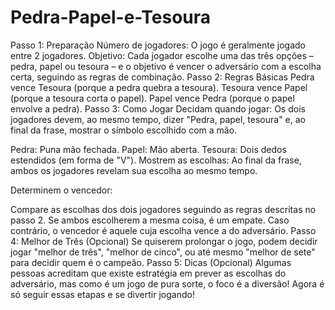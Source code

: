 # Pedra-Papel-e-Tesoura

Passo 1: Preparação
Número de jogadores: O jogo é geralmente jogado entre 2 jogadores.
Objetivo: Cada jogador escolhe uma das três opções – pedra, papel ou tesoura – e o objetivo é vencer o adversário com a escolha certa, seguindo as regras de combinação.
Passo 2: Regras Básicas
Pedra vence Tesoura (porque a pedra quebra a tesoura).
Tesoura vence Papel (porque a tesoura corta o papel).
Papel vence Pedra (porque o papel envolve a pedra).
Passo 3: Como Jogar
Decidam quando jogar: Os dois jogadores devem, ao mesmo tempo, dizer "Pedra, papel, tesoura" e, ao final da frase, mostrar o símbolo escolhido com a mão.

Pedra: Puna mão fechada.
Papel: Mão aberta.
Tesoura: Dois dedos estendidos (em forma de "V").
Mostrem as escolhas: Ao final da frase, ambos os jogadores revelam sua escolha ao mesmo tempo.

Determinem o vencedor:

Compare as escolhas dos dois jogadores seguindo as regras descritas no passo 2.
Se ambos escolherem a mesma coisa, é um empate.
Caso contrário, o vencedor é aquele cuja escolha vence a do adversário.
Passo 4: Melhor de Três (Opcional)
Se quiserem prolongar o jogo, podem decidir jogar "melhor de três", "melhor de cinco", ou até mesmo "melhor de sete" para decidir quem é o campeão.
Passo 5: Dicas (Opcional)
Algumas pessoas acreditam que existe estratégia em prever as escolhas do adversário, mas como é um jogo de pura sorte, o foco é a diversão!
Agora é só seguir essas etapas e se divertir jogando!